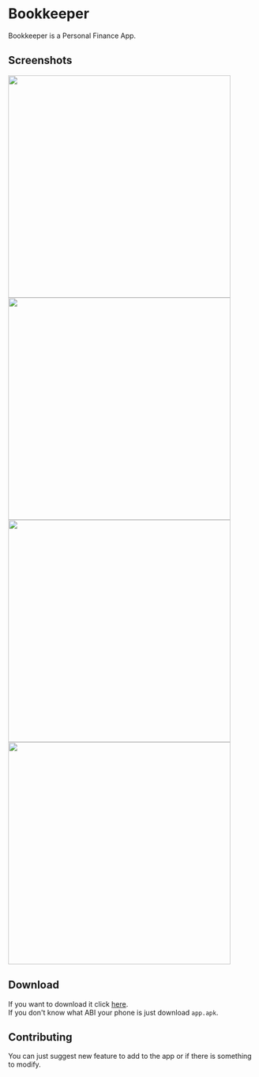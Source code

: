 # Bookkeeper

Bookkeeper is a Personal Finance App.

## Screenshots

<img src="https://i.imgur.com/xW1sW4n.png" width=450> <img src="https://i.imgur.com/DqqEKvC.png" width=450>
<img src="https://i.imgur.com/NLh4QTM.png" width=450> <img src="https://i.imgur.com/TbsPv3w.png" width=450>

## Download

If you want to download it click [here](https://github.com/francescovallone/Bookkeeper/releases/tag/v0.0.1%2B1).<br>
If you don't know what ABI your phone is just download `app.apk`.

## Contributing

You can just suggest new feature to add to the app or if there is something to modify.
